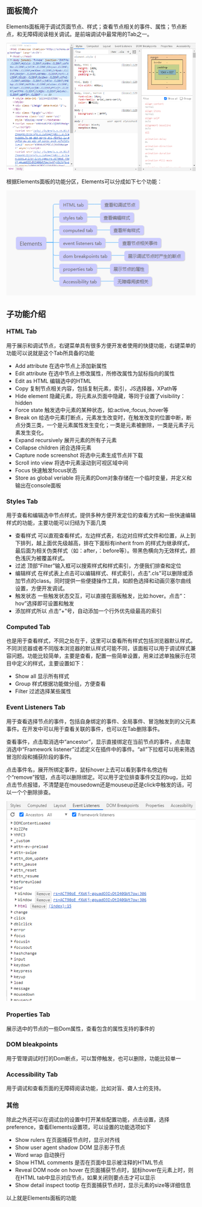 ## 面板简介
Elements面板用于调试页面节点、样式；查看节点相关的事件、属性；节点断点，和无障碍阅读相关调试。是前端调试中最常用的Tab之一。

![image](../images/elements0.png)

根据Elements面板的功能分区，Elements可以分成如下七个功能：

![image](../images/elements1.png)

## 子功能介绍

### HTML Tab

用于展示和调试节点，右键菜单具有很多方便开发者使用的快捷功能，右键菜单的功能可以说就是这个Tab所具备的功能

- Add attribute 在选中节点上添加新属性
- Edit attribute 在选中节点上修改属性，所修改属性为鼠标指向的属性
- Edit as HTML 编辑选中的HTML
- Copy 复制节点相关内容，包括复制元素，索引，JS选择器，XPath等
- Hide element 隐藏元素，将元素从页面中隐藏，等同于设置了visibility：hidden
- Force state 触发选中元素的某种状态，如:active,:focus,:hover等
- Break on 给选中元素打断点，元素发生改变时，在触发改变的位置中断，断点分类三类，一个是元素属性发生变化；一类是元素被删除，一类是元素子元素发生变化。
- Expand recursively 展开元素的所有子元素
- Collapse children 闭合选择元素
- Capture node screenshot 将选中元素生成节点并下载
- Scroll into view 将选中元素滚动到可视区域中间
- Focus 快速触发focus状态
- Store as global veriable 将元素的Dom对象存储在一个临时变量，并定义和输出在console面板

### Styles Tab

用于查看和编辑选中节点样式，提供多种方便开发定位的查看方式和一些快速编辑样式的功能，主要功能可以归结为下面几类

- 查看样式 可以直观查看样式，左边样式表，右边对应样式文件和位置，从上到下排列，越上面优先级越高，排在下面标有inherit from 的样式为继承样式，最后面为相关伪类样式（如：after，：before等）。带黑色横向为无效样式，颜色浅灰为被覆盖样式。
- 过滤 顶部“Filter”输入框可以搜索样式和样式索引，方便我们排查和定位
- 编辑样式 在样式表上点击可以编辑样式、样式索引，点击".cls"可以删除或添加节点的class。同时提供一些便捷操作工具，如颜色选择和动画贝塞尔曲线设置，方便开发调试。
- 触发状态 一些触发状态交互，可以直接在面板触发，比如:hover。点击“：hov”选择即可设置和触发
- 添加样式所以 点击“+”号，自动添加一个行外优先级最高的索引

### Computed Tab

也是用于查看样式，不同之处在于，这里可以查看所有样式包括浏览器默认样式。不同浏览器或者不同版本浏览器的默认样式可能不同，该面板可以用于调试样式兼容问题。功能比较简单，主要是查看，配置一些简单设置，用来过滤单独展示在项目中定义的样式，主要设置如下：

- Show all 显示所有样式
- Group 样式根据功能做分组，方便查看
- Filter 过滤选择某些属性

### Event Listeners Tab

用于查看选择节点的事件，包括自身绑定的事件、全局事件、冒泡触发到的父元素事件。在开发中可以用于查看关联的事件，也可以在Tab删除事件。

查看事件，点击取消选中“ancestor”，显示直接绑定在当前节点的事件，点击取消选中“Framework listener”过滤定义在插件中的事件。“all”下拉框可以用来筛选冒泡阶段和捕获阶段的事件。

点击事件名，展开所绑定事件，鼠标hover上去可以看到事件名傍边有个“remove”按钮，点击可以删除绑定。可以用于定位排查事件交互的bug，比如点击节点报错，不清楚是在mousedown还是mouseup还是click中触发的话，可以一个个删除排查。

![image](../images/elements2.png)

### Properties Tab

展示选中的节点的一些Dom属性，查看包含的属性支持的事件的

### DOM bleakpoints

用于管理调试时打的Dom断点，可以暂停触发，也可以删除，功能比较单一

### Accessibility Tab

用于调试和查看页面的无障碍阅读功能，比如对盲、聋人士的支持。

### 其他

除此之外还可以在调试台的设置中打开某些配置功能，点击设置，选择preference，查看Elements设置项，可以设置的功能选项如下

- Show rulers 在页面捕获节点时，显示对齐线
- Show user agent shadow DOM 显示影子节点
- Word wrap 自动换行
- Show HTML comments 是否在页面中显示被注释的HTML节点
- Reveal DOM node on hover 在页面捕获节点时，鼠标hover在元素上时，则在HTML tab中显示对应节点，如果关闭则要点击才可以显示
- Show detail inspect tootip 在页面捕获节点时，显示元素的size等详细信息

以上就是Elements面板的功能